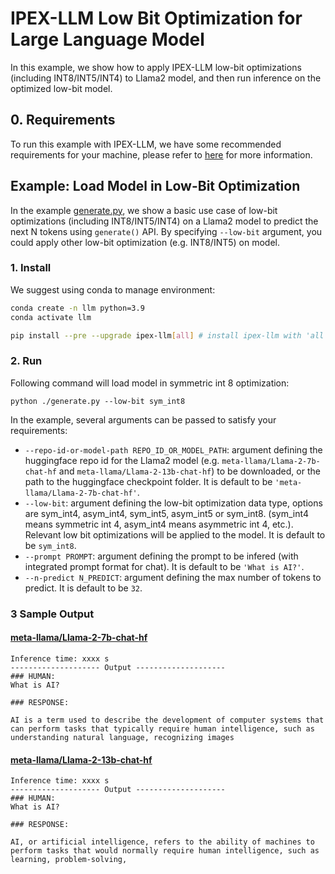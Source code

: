 # IPEX-LLM Low Bit Optimization for Large Language Model

In this example, we show how to apply IPEX-LLM low-bit optimizations (including INT8/INT5/INT4) to Llama2 model, and then run inference on the optimized low-bit model.

## 0. Requirements
To run this example with IPEX-LLM, we have some recommended requirements for your machine, please refer to [here](../../README.md#system-support) for more information.

## Example: Load Model in Low-Bit Optimization
In the example [generate.py](./generate.py), we show a basic use case of low-bit optimizations (including INT8/INT5/INT4) on a Llama2 model to predict the next N tokens using `generate()` API. By specifying `--low-bit` argument, you could apply other low-bit optimization (e.g. INT8/INT5) on model.
### 1. Install
We suggest using conda to manage environment:
```bash
conda create -n llm python=3.9
conda activate llm

pip install --pre --upgrade ipex-llm[all] # install ipex-llm with 'all' option
```

### 2. Run
Following command will load model in symmetric int 8 optimization:
```
python ./generate.py --low-bit sym_int8
```
In the example, several arguments can be passed to satisfy your requirements:

- `--repo-id-or-model-path REPO_ID_OR_MODEL_PATH`: argument defining the huggingface repo id for the Llama2 model (e.g. `meta-llama/Llama-2-7b-chat-hf` and `meta-llama/Llama-2-13b-chat-hf`) to be downloaded, or the path to the huggingface checkpoint folder. It is default to be `'meta-llama/Llama-2-7b-chat-hf'`.
- `--low-bit`: argument defining the low-bit optimization data type, options are sym_int4, asym_int4, sym_int5, asym_int5 or sym_int8. (sym_int4 means symmetric int 4, asym_int4 means asymmetric int 4, etc.). Relevant low bit optimizations will be applied to the model. It is default to be `sym_int8`.
- `--prompt PROMPT`: argument defining the prompt to be infered (with integrated prompt format for chat). It is default to be `'What is AI?'`.
- `--n-predict N_PREDICT`: argument defining the max number of tokens to predict. It is default to be `32`.

### 3 Sample Output
#### [meta-llama/Llama-2-7b-chat-hf](https://huggingface.co/meta-llama/Llama-2-7b-chat-hf)
```log
Inference time: xxxx s
-------------------- Output --------------------
### HUMAN:
What is AI?

### RESPONSE:

AI is a term used to describe the development of computer systems that can perform tasks that typically require human intelligence, such as understanding natural language, recognizing images
```

#### [meta-llama/Llama-2-13b-chat-hf](https://huggingface.co/meta-llama/Llama-2-13b-chat-hf)
```log
Inference time: xxxx s
-------------------- Output --------------------
### HUMAN:
What is AI?

### RESPONSE:

AI, or artificial intelligence, refers to the ability of machines to perform tasks that would normally require human intelligence, such as learning, problem-solving,
```